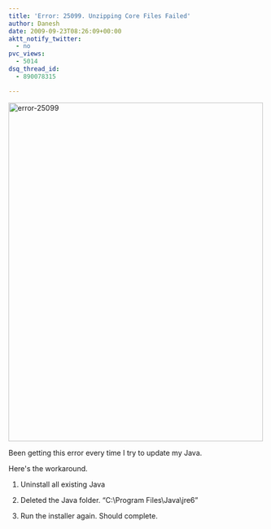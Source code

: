 ```yaml
---
title: 'Error: 25099. Unzipping Core Files Failed'
author: Danesh
date: 2009-09-23T08:26:09+00:00
aktt_notify_twitter:
  - no
pvc_views:
  - 5014
dsq_thread_id:
  - 890078315

---
```

[<img loading="lazy" class="alignnone size-medium wp-image-1769" title="error-25099" src="/wp-content/uploads/2009/09/error-25099-500x666.png" alt="error-25099" width="500" height="666" srcset="/wp-content/uploads/2009/09/error-25099-500x666.png 500w, /wp-content/uploads/2009/09/error-25099.png 518w" sizes="(max-width: 500px) 100vw, 500px" />][1]

Been getting this error every time I try to update my Java.

Here's the workaround.

1. Uninstall all existing Java

2. Deleted the Java folder. &#8220;C:\Program Files\Java\jre6&#8221;

3. Run the installer again. Should complete.

 [1]: /wp-content/uploads/2009/09/error-25099.png